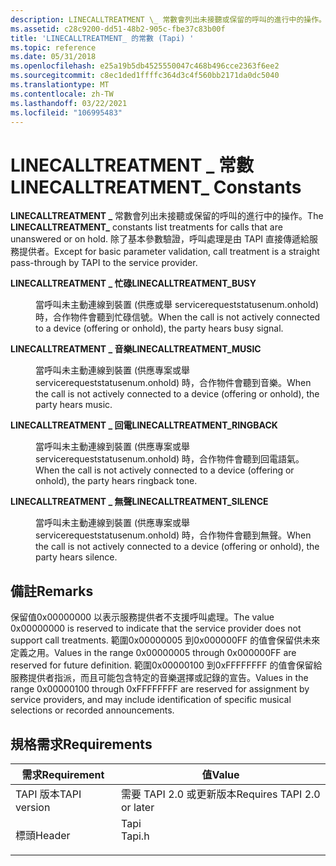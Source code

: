 ```yaml
---
description: LINECALLTREATMENT \_ 常數會列出未接聽或保留的呼叫的進行中的操作。 除了基本參數驗證，呼叫處理是由 TAPI 直接傳遞給服務提供者。
ms.assetid: c28c9200-dd51-48b2-905c-fbe37c83b00f
title: 'LINECALLTREATMENT_ 的常數 (Tapi) '
ms.topic: reference
ms.date: 05/31/2018
ms.openlocfilehash: e25a19b5db4525550047c468b496cce2363f6ee2
ms.sourcegitcommit: c8ec1ded1ffffc364d3c4f560bb2171da0dc5040
ms.translationtype: MT
ms.contentlocale: zh-TW
ms.lasthandoff: 03/22/2021
ms.locfileid: "106995483"
---
```

# <a name="linecalltreatment_-constants"></a><span data-ttu-id="a710c-104">LINECALLTREATMENT \_ 常數</span><span class="sxs-lookup"><span data-stu-id="a710c-104">LINECALLTREATMENT\_ Constants</span></span>

<span data-ttu-id="a710c-105">**LINECALLTREATMENT \_** 常數會列出未接聽或保留的呼叫的進行中的操作。</span><span class="sxs-lookup"><span data-stu-id="a710c-105">The **LINECALLTREATMENT\_** constants list treatments for calls that are unanswered or on hold.</span></span> <span data-ttu-id="a710c-106">除了基本參數驗證，呼叫處理是由 TAPI 直接傳遞給服務提供者。</span><span class="sxs-lookup"><span data-stu-id="a710c-106">Except for basic parameter validation, call treatment is a straight pass-through by TAPI to the service provider.</span></span>

<dl> <dt>

<span data-ttu-id="a710c-107"><span id="LINECALLTREATMENT_BUSY"></span><span id="linecalltreatment_busy"></span>**LINECALLTREATMENT \_ 忙碌**</span><span class="sxs-lookup"><span data-stu-id="a710c-107"><span id="LINECALLTREATMENT_BUSY"></span><span id="linecalltreatment_busy"></span>**LINECALLTREATMENT\_BUSY**</span></span>
</dt> <dd> <dl> <dt>



<span data-ttu-id="a710c-108">當呼叫未主動連線到裝置 (供應或舉 servicerequeststatusenum.onhold) 時，合作物件會聽到忙碌信號。</span><span class="sxs-lookup"><span data-stu-id="a710c-108">When the call is not actively connected to a device (offering or onhold), the party hears busy signal.</span></span>


</dt> </dl> </dd> <dt>

<span data-ttu-id="a710c-109"><span id="LINECALLTREATMENT_MUSIC"></span><span id="linecalltreatment_music"></span>**LINECALLTREATMENT \_ 音樂**</span><span class="sxs-lookup"><span data-stu-id="a710c-109"><span id="LINECALLTREATMENT_MUSIC"></span><span id="linecalltreatment_music"></span>**LINECALLTREATMENT\_MUSIC**</span></span>
</dt> <dd> <dl> <dt>



<span data-ttu-id="a710c-110">當呼叫未主動連線到裝置 (供應專案或舉 servicerequeststatusenum.onhold) 時，合作物件會聽到音樂。</span><span class="sxs-lookup"><span data-stu-id="a710c-110">When the call is not actively connected to a device (offering or onhold), the party hears music.</span></span>


</dt> </dl> </dd> <dt>

<span data-ttu-id="a710c-111"><span id="LINECALLTREATMENT_RINGBACK"></span><span id="linecalltreatment_ringback"></span>**LINECALLTREATMENT \_ 回電**</span><span class="sxs-lookup"><span data-stu-id="a710c-111"><span id="LINECALLTREATMENT_RINGBACK"></span><span id="linecalltreatment_ringback"></span>**LINECALLTREATMENT\_RINGBACK**</span></span>
</dt> <dd> <dl> <dt>



<span data-ttu-id="a710c-112">當呼叫未主動連線到裝置 (供應專案或舉 servicerequeststatusenum.onhold) 時，合作物件會聽到回電語氣。</span><span class="sxs-lookup"><span data-stu-id="a710c-112">When the call is not actively connected to a device (offering or onhold), the party hears ringback tone.</span></span>


</dt> </dl> </dd> <dt>

<span data-ttu-id="a710c-113"><span id="LINECALLTREATMENT_SILENCE"></span><span id="linecalltreatment_silence"></span>**LINECALLTREATMENT \_ 無聲**</span><span class="sxs-lookup"><span data-stu-id="a710c-113"><span id="LINECALLTREATMENT_SILENCE"></span><span id="linecalltreatment_silence"></span>**LINECALLTREATMENT\_SILENCE**</span></span>
</dt> <dd> <dl> <dt>



<span data-ttu-id="a710c-114">當呼叫未主動連線到裝置 (供應專案或舉 servicerequeststatusenum.onhold) 時，合作物件會聽到無聲。</span><span class="sxs-lookup"><span data-stu-id="a710c-114">When the call is not actively connected to a device (offering or onhold), the party hears silence.</span></span>


</dt> </dl> </dd> </dl>

## <a name="remarks"></a><span data-ttu-id="a710c-115">備註</span><span class="sxs-lookup"><span data-stu-id="a710c-115">Remarks</span></span>

<span data-ttu-id="a710c-116">保留值0x00000000 以表示服務提供者不支援呼叫處理。</span><span class="sxs-lookup"><span data-stu-id="a710c-116">The value 0x00000000 is reserved to indicate that the service provider does not support call treatments.</span></span> <span data-ttu-id="a710c-117">範圍0x00000005 到0x000000FF 的值會保留供未來定義之用。</span><span class="sxs-lookup"><span data-stu-id="a710c-117">Values in the range 0x00000005 through 0x000000FF are reserved for future definition.</span></span> <span data-ttu-id="a710c-118">範圍0x00000100 到0xFFFFFFFF 的值會保留給服務提供者指派，而且可能包含特定的音樂選擇或記錄的宣告。</span><span class="sxs-lookup"><span data-stu-id="a710c-118">Values in the range 0x00000100 through 0xFFFFFFFF are reserved for assignment by service providers, and may include identification of specific musical selections or recorded announcements.</span></span>

## <a name="requirements"></a><span data-ttu-id="a710c-119">規格需求</span><span class="sxs-lookup"><span data-stu-id="a710c-119">Requirements</span></span>



| <span data-ttu-id="a710c-120">需求</span><span class="sxs-lookup"><span data-stu-id="a710c-120">Requirement</span></span> | <span data-ttu-id="a710c-121">值</span><span class="sxs-lookup"><span data-stu-id="a710c-121">Value</span></span> |
|-------------------------|-----------------------------------------------------------------------------------|
| <span data-ttu-id="a710c-122">TAPI 版本</span><span class="sxs-lookup"><span data-stu-id="a710c-122">TAPI version</span></span><br/> | <span data-ttu-id="a710c-123">需要 TAPI 2.0 或更新版本</span><span class="sxs-lookup"><span data-stu-id="a710c-123">Requires TAPI 2.0 or later</span></span><br/>                                             |
| <span data-ttu-id="a710c-124">標頭</span><span class="sxs-lookup"><span data-stu-id="a710c-124">Header</span></span><br/>       | <dl> <span data-ttu-id="a710c-125"><dt>Tapi</dt></span><span class="sxs-lookup"><span data-stu-id="a710c-125"><dt>Tapi.h</dt></span></span> </dl> |



 

 




